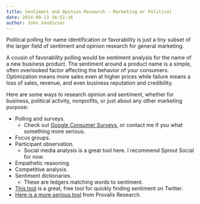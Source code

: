 ```yaml
---
title: Sentiment and Opinion Research - Marketing or Political
date: 2014-09-13 16:51:16
author: John Vandivier
---
```




Political polling for name identification or favorability is just a tiny subset of the larger field of sentiment and opinion research for general marketing.

A cousin of favorability polling would be sentiment analysis for the name of a new business product. The sentiment around a product name is a simple, often overlooked factor affecting the behavior of your consumers. Optimization means more sales even at higher prices while failure means a loss of sales, revenue, and even business reputation and credibility.

Here are some ways to research opinion and sentiment, whether for business, political activity, nonprofits, or just about any other marketing purpose:
<ul>
	<li>Polling and surveys.
<ul>
	<li>Check out <a href=\"https://www.google.com/insights/consumersurveys/home\">Google Consumer Surveys</a>, or contact me if you what something more serious.</li>
</ul>
</li>
	<li>Focus groups.</li>
	<li>Participant observation.
<ul>
	<li>Social media analysis is a great tool here. I recommend Sprout Social for now.</li>
</ul>
</li>
	<li>Empathetic reasoning.</li>
	<li>Competitive analysis.</li>
	<li>Sentiment dictionaries.
<ul>
	<li>These are ledgers matching words to sentiment.</li>
</ul>
</li>
	<li><a href=\"http://www.csc.ncsu.edu/faculty/healey/tweet_viz/tweet_app/\">This tool</a> is a great, free tool for quickly finding sentiment on Twitter.</li>
	<li><a href=\"http://provalisresearch.com/products/content-analysis-software/wordstat-dictionary/sentiment-dictionaries/\">Here is a more serious tool</a> from Provalis Research.</li>
</ul>